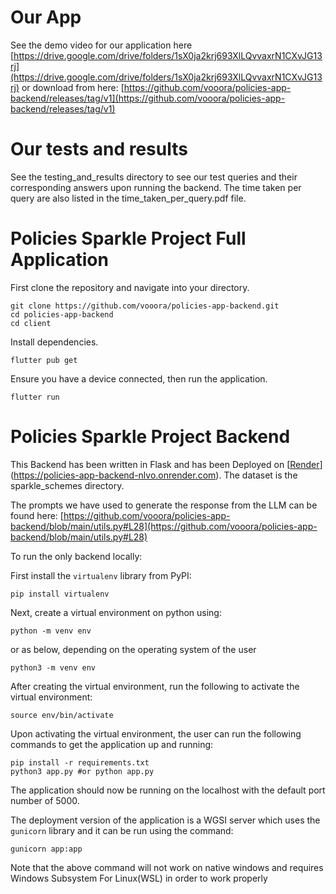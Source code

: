# Our App
See the demo video for our application here
[https://drive.google.com/drive/folders/1sX0ja2krj693XlLQvvaxrN1CXvJG13rj](https://drive.google.com/drive/folders/1sX0ja2krj693XlLQvvaxrN1CXvJG13rj)
or download from here:
[https://github.com/vooora/policies-app-backend/releases/tag/v1](https://github.com/vooora/policies-app-backend/releases/tag/v1)

# Our tests and results
See the testing_and_results directory to see our test queries and their corresponding answers upon running the backend. The time taken per query are also listed in the time_taken_per_query.pdf file.

# Policies Sparkle Project Full Application
First clone the repository and navigate into your directory.
```
git clone https://github.com/vooora/policies-app-backend.git
cd policies-app-backend
cd client
```
Install dependencies.
```
flutter pub get
```
Ensure you have a device connected, then run the application.
```
flutter run
```


# Policies Sparkle Project Backend

This Backend has been written in Flask and has been Deployed on [[Render](https://policies-app-backend.onrender.com/)](https://policies-app-backend-nlvo.onrender.com). The dataset is the sparkle_schemes directory. 

The prompts we have used to generate the response from the LLM can be found here: [https://github.com/vooora/policies-app-backend/blob/main/utils.py#L28](https://github.com/vooora/policies-app-backend/blob/main/utils.py#L28)

To run the only backend locally:

First install the `virtualenv` library from PyPI:
```
pip install virtualenv
```
Next, create a virtual environment on python using:

```
python -m venv env
```
or as below, depending on the operating system of the user
```
python3 -m venv env
```

After creating the virtual environment, run the following to activate the virtual environment:

```
source env/bin/activate
```

Upon activating the virtual environment, the user can run the following commands to get the application up and running:

```
pip install -r requirements.txt
python3 app.py #or python app.py 
```

The application should now be running on the localhost with the default port number of 5000.

The deployment version of the application is a WGSI server which uses the `gunicorn` library and it can be run using the command:
```
gunicorn app:app
```
Note that the above command will not work on native windows and requires Windows Subsystem For Linux(WSL) in order to work properly
